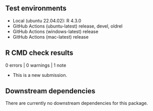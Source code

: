 ## Test environments

-   Local (ubuntu 22.04.02): R 4.3.0
-   GitHub Actions (ubuntu-latest) release, devel, oldrel
-   GitHub Actions (windows-latest) release
-   GitHub Actions (mac-latest) release

## R CMD check results

0 errors \| 0 warnings \| 1 note

-   This is a new submission.

## Downstream dependencies

There are currently no downstream dependencies for this package.
